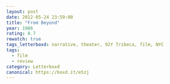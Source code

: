```yaml
---
layout: post 
date: 2012-05-24 23:59:00
title: "From Beyond"
year: 1986
rating: 0.7
rewatch: true
tags_letterboxd: narrative, theater, 92Y Tribeca, film, NYC
tags:
  - film
  - review
category: Letterboxd
canonical: https://boxd.it/e5zj
---
```

